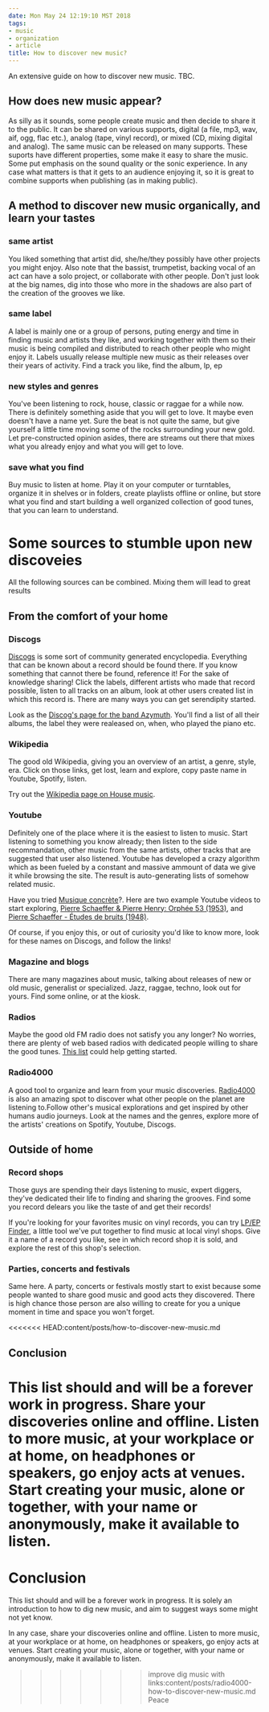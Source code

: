 ```yaml
---
date: Mon May 24 12:19:10 MST 2018
tags:
- music
- organization
- article
title: How to discover new music?
---
```


An extensive guide on how to discover new music. TBC.

## How does new music appear?
As silly as it sounds, some people create music and then decide to share
it to the public.
It can be shared on various supports, digital (a file, mp3, wav, aif, ogg, flac
etc.), analog (tape, vinyl record), or mixed (CD, mixing digital and analog).
The same music can be released on many
supports. These suports have different properties, some make it easy to share
the music. Some put emphasis on the sound quality or the sonic
experience.
In any case what matters is that it gets to an audience enjoying it,
so it is great to combine supports when publishing (as in making public).

## A method to discover new music organically, and learn your tastes

### same artist
You liked something that artist did, she/he/they possibly have other projects you
might enjoy.
Also note that the bassist, trumpetist, backing vocal of an act can
have a solo project, or collaborate with other people. Don't
just look at the big names, dig into those who more in the shadows are also part of the creation of the grooves we like.

### same label
A label is mainly one or a group of persons, puting energy and
time in finding music and artists they like, and working together with
them so their music is being compiled and distributed to reach other
people who might enjoy it. Labels usually release multiple new music as their releases over their years of activity.
Find a track you like, find the album, lp, ep

### new styles and genres
You've been listening to rock, house, classic or raggae for a while now. There
is definitely something aside that you will get to love. It maybe even
doesn't have a name yet. Sure the beat is not quite the same, but give
yourself a little time moving some of the rocks surrounding your new
gold. Let pre-constructed opinion asides, there are streams out there that mixes
what you already enjoy and what you will get to love.

### save what you find
Buy music to listen at home. Play it on your computer or turntables,
organize it in shelves or in folders, create playlists offline or
online, but store what you find and start building a well organized collection of
good tunes, that you can learn to understand.

# Some sources to stumble upon new discoveies

All the following sources can be combined. Mixing them will lead to great results

## From the comfort of your home
### Discogs

[Discogs](https://www.discogs.com/) is some sort of community
generated encyclopedia. Everything that can be known about a record
should be found there. If you know something that cannot there be
found, reference it! For the sake of knowledge sharing!  Click the
labels, different artists who made that record possible, listen to all
tracks on an album, look at other users created list in which this
record is. There are many ways you can get serendipity started.

Look as the [Discog's page for the band
Azymuth](https://www.discogs.com/artist/78-Azymuth). You'll find a
list of all their albums, the label they were realeased on, when, who
played the piano etc.
						 

### Wikipedia

The good old Wikipedia, giving you an overview of an artist, a genre, style,
era. Click on those links, get lost, learn and explore, copy paste
name in Youtube, Spotify, listen.

Try out the [Wikipedia page on House music](https://en.wikipedia.org/wiki/House_music).

### Youtube

Definitely one of the place where it is the easiest to listen to
music. Start listening to something you know already; then listen to
the side recommandation, other music from the same artists, other
tracks that are suggested that user also listened.
Youtube has developed a crazy algorithm which as been fueled by a
constant and massive ammount of data we give it while browsing the
site. The result is auto-generating lists of somehow related music.

Have you tried [Musique
concrète](https://en.wikipedia.org/wiki/Musique_concr%C3%A8te)?. Here
are two example Youtube videos to start exploring, [Pierre Schaeffer &
Pierre Henry: Orphée 53
(1953)](https://www.youtube.com/watch?v=XJq3jItducg), and [Pierre
Schaeffer - Études de bruits
(1948)](https://www.youtube.com/watch?v=CTf0yE15zzI).

Of course, if you enjoy this, or out of curiosity you'd like to know
more, look for these names on Discogs, and follow the links!

### Magazine and blogs
There are many magazines about music, talking about releases of new or
old music, generalist or specialized. Jazz, raggae, techno, look out
for yours. Find some online, or at the kiosk.

### Radios
Maybe the good old FM radio does not satisfy you any longer? No
worries, there are plenty of web based radios with dedicated people
willing to share the good tunes. [This list](https://blog.radio4000.com/radio-list) could help getting started.

### Radio4000

A good tool to organize and learn from your music
discoveries. [Radio4000](https://radio4000.com) is also
an amazing spot to discover what other people on the planet are
listening to.Follow other's musical explorations and get inspired by
other humans audio journeys. Look at the names and the genres, explore
more of the artists' creations on Spotify, Youtube, Discogs.

## Outside of home 

### Record shops
Those guys are spending their days listening to music, expert
diggers, they've dedicated their life to finding and sharing the
grooves. Find some you record delears you like the taste of and get
their records!

If you're looking for your favorites music on vinyl records, you can
try [LP/EP Finder](https://lpepfinder.com/), a little tool we've put
together to find music at local vinyl shops. Give it a name of a
record you like, see in which record shop it is sold, and explore the
rest of this shop's selection.

### Parties, concerts and festivals
Same here. A party, concerts or festivals mostly start to exist because
some people wanted to share good music and good acts they discovered. There is high chance
those person are also willing to create for you a unique moment in
time and space you won't forget.

<<<<<<< HEAD:content/posts/how-to-discover-new-music.md
## Conclusion
This list should and will be a forever work in progress.
Share your discoveries online and offline.
Listen to more music, at your workplace or at home, on headphones or
speakers, go enjoy acts at venues.
Start creating your music, alone or together, with your name or
anonymously, make it available to listen.
=======
# Conclusion
This list should and will be a forever work in progress. It is solely
an introduction to how to dig new music, and aim to suggest ways some
might not yet know.

In any case, share your discoveries online and offline. Listen to more music, at
your workplace or at home, on headphones or speakers, go enjoy acts at
venues.  Start creating your music, alone or together, with your name
or anonymously, make it available to listen.

>>>>>>> improve dig music with links:content/posts/radio4000-how-to-discover-new-music.md
Peace
